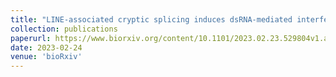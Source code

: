 ```yaml
---
title: "LINE-associated cryptic splicing induces dsRNA-mediated interferon response and tumor immunity"
collection: publications
paperurl: https://www.biorxiv.org/content/10.1101/2023.02.23.529804v1.abstract
date: 2023-02-24
venue: 'bioRxiv'
---
```

